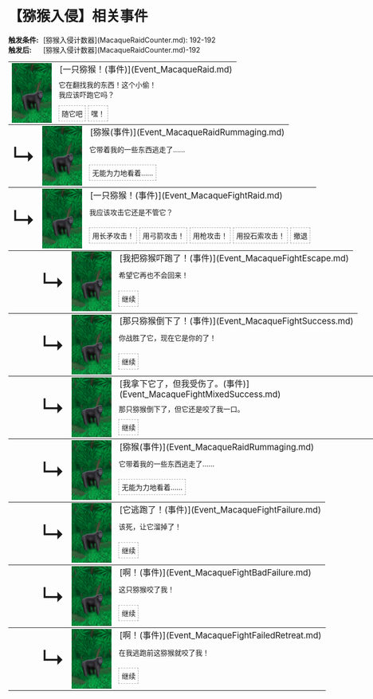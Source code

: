 # 【猕猴入侵】相关事件  
<div style="display: inline-block;width:70px; "><b>触发条件: </b></div>[猕猴入侵计数器](MacaqueRaidCounter.md): 192-192<br><div style="display: inline-block;width:70px; "><b>触发后: </b></div>[猕猴入侵计数器](MacaqueRaidCounter.md)-192  
<div class="" style="width:800px;margin-bottom:-15px;"><table><tr style="height:10px"><td rowspan=3 style="width:80px"><div class="gamecard" style="width:80px; height:120px;"><a href="Event_MacaqueRaid.md" style="color:black"><img decoding="async" src="../wiki/Sprite/MacaqueEvent.png" class="cardimage" style="max-width:80px;max-height:120px;"></a></div></td><td style="font-size: 1.2em">[一只猕猴！(事件)](Event_MacaqueRaid.md)</td></tr><tr><td>它在翻找我的东西！这个小偷！<br>我应该吓跑它吗？</td></tr><tr><td><div style="display:inline-block"><div style="margin-right:5px;padding:5px;border:1px dashed darkgray;display: inline-block">随它吧</div><div style="margin-right:5px;padding:5px;border:1px dashed darkgray;display: inline-block">嘿！</div></div></td></tr></table></div><div class="" style="width:800px;margin-bottom:-15px;"><table><tr style="height:10px"><td rowspan=3 style="width:45px"><font size=50>↳</font></td><td rowspan=3 style="width:80px"><div class="gamecard" style="width:80px; height:120px;"><a href="Event_MacaqueRaidRummaging.md" style="color:black"><img decoding="async" src="../wiki/Sprite/MacaqueEvent.png" class="cardimage" style="max-width:80px;max-height:120px;"></a></div></td><td style="font-size: 1.2em">[猕猴(事件)](Event_MacaqueRaidRummaging.md)</td></tr><tr><td>它带着我的一些东西逃走了……</td></tr><tr><td><div style="display:inline-block"><div style="margin-right:5px;padding:5px;border:1px dashed darkgray;display: inline-block">无能为力地看着……</div></div></td></tr></table></div><div class="" style="width:800px;margin-bottom:-15px;"><table><tr style="height:10px"><td rowspan=3 style="width:45px"><font size=50>↳</font></td><td rowspan=3 style="width:80px"><div class="gamecard" style="width:80px; height:120px;"><a href="Event_MacaqueFightRaid.md" style="color:black"><img decoding="async" src="../wiki/Sprite/MacaqueEvent.png" class="cardimage" style="max-width:80px;max-height:120px;"></a></div></td><td style="font-size: 1.2em">[一只猕猴！(事件)](Event_MacaqueFightRaid.md)</td></tr><tr><td>我应该攻击它还是不管它？</td></tr><tr><td><div style="display:inline-block"><div style="margin-right:5px;padding:5px;border:1px dashed darkgray;display: inline-block">用长矛攻击！</div><div style="margin-right:5px;padding:5px;border:1px dashed darkgray;display: inline-block">用弓箭攻击！</div><div style="margin-right:5px;padding:5px;border:1px dashed darkgray;display: inline-block">用枪攻击！</div><div style="margin-right:5px;padding:5px;border:1px dashed darkgray;display: inline-block">用投石索攻击！</div><div style="margin-right:5px;padding:5px;border:1px dashed darkgray;display: inline-block">撤退</div></div></td></tr></table></div><div class="" style="width:800px;margin-bottom:-15px;"><table><tr style="height:10px"><td rowspan=3 style="width:45px"></td><td rowspan=3 style="width:45px"><font size=50>↳</font></td><td rowspan=3 style="width:80px"><div class="gamecard" style="width:80px; height:120px;"><a href="Event_MacaqueFightEscape.md" style="color:black"><img decoding="async" src="../wiki/Sprite/MacaqueEvent.png" class="cardimage" style="max-width:80px;max-height:120px;"></a></div></td><td style="font-size: 1.2em">[我把猕猴吓跑了！(事件)](Event_MacaqueFightEscape.md)</td></tr><tr><td>希望它再也不会回来！</td></tr><tr><td><div style="display:inline-block"><div style="margin-right:5px;padding:5px;border:1px dashed darkgray;display: inline-block">继续</div></div></td></tr></table></div><div class="" style="width:800px;margin-bottom:-15px;"><table><tr style="height:10px"><td rowspan=3 style="width:45px"></td><td rowspan=3 style="width:45px"><font size=50>↳</font></td><td rowspan=3 style="width:80px"><div class="gamecard" style="width:80px; height:120px;"><a href="Event_MacaqueFightSuccess.md" style="color:black"><img decoding="async" src="../wiki/Sprite/MacaqueEvent.png" class="cardimage" style="max-width:80px;max-height:120px;"></a></div></td><td style="font-size: 1.2em">[那只猕猴倒下了！(事件)](Event_MacaqueFightSuccess.md)</td></tr><tr><td>你战胜了它，现在它是你的了！</td></tr><tr><td><div style="display:inline-block"><div style="margin-right:5px;padding:5px;border:1px dashed darkgray;display: inline-block">继续</div></div></td></tr></table></div><div class="" style="width:800px;margin-bottom:-15px;"><table><tr style="height:10px"><td rowspan=3 style="width:45px"></td><td rowspan=3 style="width:45px"><font size=50>↳</font></td><td rowspan=3 style="width:80px"><div class="gamecard" style="width:80px; height:120px;"><a href="Event_MacaqueFightMixedSuccess.md" style="color:black"><img decoding="async" src="../wiki/Sprite/MacaqueEvent.png" class="cardimage" style="max-width:80px;max-height:120px;"></a></div></td><td style="font-size: 1.2em">[我拿下它了，但我受伤了。(事件)](Event_MacaqueFightMixedSuccess.md)</td></tr><tr><td>那只猕猴倒下了，但它还是咬了我一口。</td></tr><tr><td><div style="display:inline-block"><div style="margin-right:5px;padding:5px;border:1px dashed darkgray;display: inline-block">继续</div></div></td></tr></table></div><div class="" style="width:800px;margin-bottom:-15px;"><table><tr style="height:10px"><td rowspan=3 style="width:45px"></td><td rowspan=3 style="width:45px"><font size=50>↳</font></td><td rowspan=3 style="width:80px"><div class="gamecard" style="width:80px; height:120px;"><a href="Event_MacaqueRaidRummaging.md" style="color:black"><img decoding="async" src="../wiki/Sprite/MacaqueEvent.png" class="cardimage" style="max-width:80px;max-height:120px;"></a></div></td><td style="font-size: 1.2em">[猕猴(事件)](Event_MacaqueRaidRummaging.md)</td></tr><tr><td>它带着我的一些东西逃走了……</td></tr><tr><td><div style="display:inline-block"><div style="margin-right:5px;padding:5px;border:1px dashed darkgray;display: inline-block">无能为力地看着……</div></div></td></tr></table></div><div class="" style="width:800px;margin-bottom:-15px;"><table><tr style="height:10px"><td rowspan=3 style="width:45px"></td><td rowspan=3 style="width:45px"><font size=50>↳</font></td><td rowspan=3 style="width:80px"><div class="gamecard" style="width:80px; height:120px;"><a href="Event_MacaqueFightFailure.md" style="color:black"><img decoding="async" src="../wiki/Sprite/MacaqueEvent.png" class="cardimage" style="max-width:80px;max-height:120px;"></a></div></td><td style="font-size: 1.2em">[它逃跑了！(事件)](Event_MacaqueFightFailure.md)</td></tr><tr><td>该死，让它溜掉了！</td></tr><tr><td><div style="display:inline-block"><div style="margin-right:5px;padding:5px;border:1px dashed darkgray;display: inline-block">继续</div></div></td></tr></table></div><div class="" style="width:800px;margin-bottom:-15px;"><table><tr style="height:10px"><td rowspan=3 style="width:45px"></td><td rowspan=3 style="width:45px"><font size=50>↳</font></td><td rowspan=3 style="width:80px"><div class="gamecard" style="width:80px; height:120px;"><a href="Event_MacaqueFightBadFailure.md" style="color:black"><img decoding="async" src="../wiki/Sprite/MacaqueEvent.png" class="cardimage" style="max-width:80px;max-height:120px;"></a></div></td><td style="font-size: 1.2em">[啊！(事件)](Event_MacaqueFightBadFailure.md)</td></tr><tr><td>这只猕猴咬了我！</td></tr><tr><td><div style="display:inline-block"><div style="margin-right:5px;padding:5px;border:1px dashed darkgray;display: inline-block">继续</div></div></td></tr></table></div><div class="" style="width:800px;margin-bottom:-15px;"><table><tr style="height:10px"><td rowspan=3 style="width:45px"></td><td rowspan=3 style="width:45px"><font size=50>↳</font></td><td rowspan=3 style="width:80px"><div class="gamecard" style="width:80px; height:120px;"><a href="Event_MacaqueFightFailedRetreat.md" style="color:black"><img decoding="async" src="../wiki/Sprite/MacaqueEvent.png" class="cardimage" style="max-width:80px;max-height:120px;"></a></div></td><td style="font-size: 1.2em">[啊！(事件)](Event_MacaqueFightFailedRetreat.md)</td></tr><tr><td>在我逃跑前这猕猴就咬了我！</td></tr><tr><td><div style="display:inline-block"><div style="margin-right:5px;padding:5px;border:1px dashed darkgray;display: inline-block">继续</div></div></td></tr></table></div><hr>  


<script>document.title="猕猴入侵(事件组) - 卡牌生存百科 Card Survival Wiki";</script>
